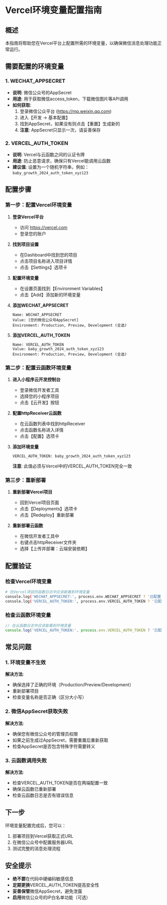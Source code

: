 # Vercel环境变量配置指南

## 概述
本指南将帮助您在Vercel平台上配置所需的环境变量，以确保微信消息处理功能正常运行。

## 需要配置的环境变量

### 1. WECHAT_APPSECRET
- **说明**: 微信公众号的AppSecret
- **用途**: 用于获取微信access_token，下载微信图片等API调用
- **如何获取**: 
  1. 登录微信公众平台 (https://mp.weixin.qq.com)
  2. 进入【开发 → 基本配置】
  3. 找到AppSecret，如果没有则点击【重置】生成新的
  4. **注意**: AppSecret只显示一次，请妥善保存

### 2. VERCEL_AUTH_TOKEN
- **说明**: Vercel与云函数之间的认证令牌
- **用途**: 防止恶意请求，确保只有Vercel能调用云函数
- **建议值**: 设置为一个随机字符串，例如：`baby_growth_2024_auth_token_xyz123`

## 配置步骤

### 第一步：配置Vercel环境变量

1. **登录Vercel平台**
   - 访问 https://vercel.com
   - 登录您的账户

2. **找到项目设置**
   - 在Dashboard中找到您的项目
   - 点击项目名称进入项目详情
   - 点击【Settings】选项卡

3. **配置环境变量**
   - 在设置页面找到【Environment Variables】
   - 点击【Add】添加新的环境变量

4. **添加WECHAT_APPSECRET**
   ```
   Name: WECHAT_APPSECRET
   Value: [您的微信公众号AppSecret]
   Environment: Production, Preview, Development (全选)
   ```

5. **添加VERCEL_AUTH_TOKEN**
   ```
   Name: VERCEL_AUTH_TOKEN
   Value: baby_growth_2024_auth_token_xyz123
   Environment: Production, Preview, Development (全选)
   ```

### 第二步：配置云函数环境变量

1. **进入小程序云开发控制台**
   - 登录微信开发者工具
   - 选择您的小程序项目
   - 点击【云开发】按钮

2. **配置httpReceiver云函数**
   - 在云函数列表中找到httpReceiver
   - 点击函数名称进入详情
   - 点击【配置】选项卡

3. **添加环境变量**
   ```
   VERCEL_AUTH_TOKEN: baby_growth_2024_auth_token_xyz123
   ```
   **注意**: 此值必须与Vercel中的VERCEL_AUTH_TOKEN完全一致

### 第三步：重新部署

1. **重新部署Vercel项目**
   - 回到Vercel项目页面
   - 点击【Deployments】选项卡
   - 点击【Redeploy】重新部署

2. **重新部署云函数**
   - 在微信开发者工具中
   - 右键点击httpReceiver文件夹
   - 选择【上传并部署：云端安装依赖】

## 配置验证

### 检查Vercel环境变量
```bash
# 在Vercel项目的函数日志中应该能看到环境变量
console.log('WECHAT_APPSECRET:', process.env.WECHAT_APPSECRET ? '已配置' : '未配置')
console.log('VERCEL_AUTH_TOKEN:', process.env.VERCEL_AUTH_TOKEN ? '已配置' : '未配置')
```

### 检查云函数环境变量
```javascript
// 在云函数日志中应该能看到环境变量
console.log('VERCEL_AUTH_TOKEN:', process.env.VERCEL_AUTH_TOKEN ? '已配置' : '未配置')
```

## 常见问题

### 1. 环境变量不生效
**解决方法**: 
- 确保选择了正确的环境（Production/Preview/Development）
- 重新部署项目
- 检查变量名称是否正确（区分大小写）

### 2. 微信AppSecret获取失败
**解决方法**:
- 确保您有微信公众号的管理员权限
- 如果之前生成过AppSecret，需要重置后重新获取
- 检查AppSecret是否包含特殊字符需要转义

### 3. 云函数调用失败
**解决方法**:
- 检查VERCEL_AUTH_TOKEN是否在两端配置一致
- 确保云函数已重新部署
- 检查云函数日志是否有错误信息

## 下一步

环境变量配置完成后，您可以：
1. 部署项目到Vercel获取正式URL
2. 在微信公众号中配置服务器URL
3. 测试完整的消息处理流程

## 安全提示

- **绝不要**在代码中硬编码敏感信息
- **定期更换**VERCEL_AUTH_TOKEN提高安全性
- **妥善保管**微信AppSecret，避免泄露
- **启用**微信公众号的IP白名单功能（可选） 
